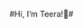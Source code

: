 #Hi, I’m Teera!👋#


<!---
teeradon-p/teeradon-p is a ✨ special ✨ repository because its `README.md` (this file) appears on your GitHub profile.
You can click the Preview link to take a look at your changes.
--->

